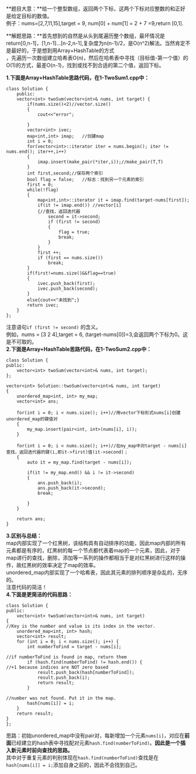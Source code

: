 **题目大意：**给一个整型数组，返回两个下标，这两个下标对应整数的和正好是给定目标的数值。  
例子：nums=[2,7,11,15],target = 9, num[0] + num[1] = 2 + 7 =9,return [0,1].  

**解题思路：**首先想到的自然是从头到尾遍历整个数组，最坏情况是return[0,n-1]，[1,n-1]...[n-2,n-1],复杂度为n(n-1)/2，是O(n^2)解法。当然肯定不是最好的，于是想到用Array+HashTable的方式  
，先遍历一次数组建立哈希表O(n)，然后在哈希表中寻找（目标值-第一个值）的O(1)的方式，最差O(n-1)，找到或找不到合适的第二个值，返回下标。  

**1.下面是Array+HashTable思路代码，在1-TwoSum1.cpp中：**

	class Solution {
		public:
		vector<int> twoSum(vector<int>& nums, int target) {
			if(nums.size()<2)//vector.size()
			{
				cout<<"error";
	
			}
			vector<int> ivec;
			map<int,int> imap;   //创建map
			int i = 0;
			for(vector<int>::iterator iter = nums.begin(); iter != nums.end(); iter++,i++)
			{
				imap.insert(make_pair(*iter,i));//make_pair(T,T)
			}
			int first,second;//保存两个索引
			bool flag = false;   //标志：找到另一个元素的索引
			first = 0;
			while(!flag)
			{
				map<int,int>::iterator it = imap.find(target-nums[first]);			
				if(it != imap.end()) //vector[i]
				{//查找，返回迭代器
					second = it->second;
					if (first != second)
					{
						flag = true;
						break;
					}
				}
				first ++;
				if (first == nums.size())
					break;
			}
			if(first!=nums.size()&&flag==true)
			{
				ivec.push_back(first);
				ivec.push_back(second);
			}
			else{cout<<"未找到";}
			return ivec;
		}
	};
注意语句`if (first != second)` 的含义。  
例如，nums = [3 2 4],target = 6, (target-nums[0])=3,会返回两个下标为0。这是不可取的。  
**2.下面是Array+HashTable思路代码，在1-TwoSum2.cpp中：**  
   
    class Solution {
    public:
    	vector<int> twoSum(vector<int>& nums, int target);
    };
    
    vector<int> Solution::twoSum(vector<int>& nums, int target)
    {
    	unordered_map<int, int> my_map;
    	vector<int> ans;
    
    	for(int i = 0; i < nums.size(); i++)//用vector下标形式nums[i]创建unordered_map的键值对
    	{
    		my_map.insert(pair<int, int>(nums[i], i));
    	}
    
    	for(int i = 0; i < nums.size(); i++)//在my_map中对target - nums[i]查找，返回迭代器的键(i,即it->first)值(it->second)；
    	{
    		auto it = my_map.find(target - nums[i]);
    
    		if(it != my_map.end() && i != it->second)
    		{
    			ans.push_back(i);
    			ans.push_back(it->second);
    			break;
    
    		}
    	}
    
    	return ans;
    }

**3.区别与总结：**  
map内部实现了一个红黑树，该结构具有自动排序的功能，因此map内部的所有元素都是有序的，红黑树的每一个节点都代表着map的一个元素，因此，对于map进行的查找，删除，添加等一系列的操作都相当于是对红黑树进行这样的操作，故红黑树的效率决定了map的效率。  
unordered_map内部实现了一个哈希表，因此其元素的排列顺序是杂乱的，无序的。  
注意代码的简洁！  
**4.下面是更简洁的代码思路：**  

    class Solution {
    public:
    	vector<int> twoSum(vector<int>& nums, int target)
    {
    //Key is the number and value is its index in the vector.
    	unordered_map<int, int> hash;
    	vector<int> result;
    	for (int i = 0; i < nums.size(); i++) {
    		int numberToFind = target - nums[i];
    
    //if numberToFind is found in map, return them
    		if (hash.find(numberToFind) != hash.end()) {
    //+1 because indices are NOT zero based
    			result.push_back(hash[numberToFind]);
    			result.push_back(i);			
    			return result;
    		}
    
    //number was not found. Put it in the map.
    		hash[nums[i]] = i;
    	}
    	return result;
    }
    };
思路：初始unordered_map中没有pair对，每新增加一个元素`nums[i]`，对应在**前面**已经建立的hash表中寻找配对元素`hash.find(numberToFind)`。**因此是一个插入新元素时前向查找的思路。**  
其中对于重复元素的判别体现在`hash.find(numberToFind)`查找是在`hash[nums[i]] = i;`添加自身之前的，因此不会找到自己。